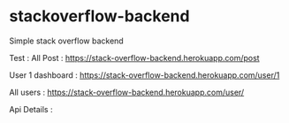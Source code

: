 # stackoverflow-backend

Simple stack overflow backend

Test : 
All Post : https://stack-overflow-backend.herokuapp.com/post

User 1 dashboard : https://stack-overflow-backend.herokuapp.com/user/1

All users : https://stack-overflow-backend.herokuapp.com/user/


Api Details : 
